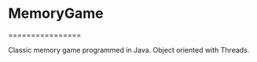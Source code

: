 # MemoryGame
================

Classic memory game programmed in Java. 
Object oriented with Threads. 